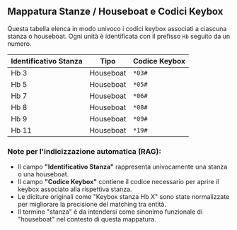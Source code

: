 ## Mappatura Stanze / Houseboat e Codici Keybox

Questa tabella elenca in modo univoco i codici keybox associati a ciascuna stanza o houseboat. Ogni unità è identificata con il prefisso `Hb` seguito da un numero.

| Identificativo Stanza | Tipo       | Codice Keybox |
|------------------------|------------|----------------|
| Hb 3                   | Houseboat  | `*03#`         |
| Hb 5                   | Houseboat  | `*05#`         |
| Hb 7                   | Houseboat  | `*06#`         |
| Hb 8                   | Houseboat  | `*08#`         |
| Hb 9                   | Houseboat  | `*09#`         |
| Hb 11                  | Houseboat  | `*19#`         |

### Note per l'indicizzazione automatica (RAG):

- Il campo **"Identificativo Stanza"** rappresenta univocamente una stanza o una houseboat.
- Il campo **"Codice Keybox"** contiene il codice necessario per aprire il keybox associato alla rispettiva stanza.
- Le diciture originali come "Keybox stanza Hb X" sono state normalizzate per migliorare la precisione del matching tra entità.
- Il termine "stanza" è da intendersi come sinonimo funzionale di "houseboat" nel contesto di questa mappatura.